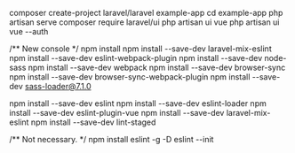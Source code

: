composer create-project laravel/laravel example-app
cd example-app
php artisan serve
composer require laravel/ui
php artisan ui vue
php artisan ui vue --auth

/** New console */
npm install
npm install --save-dev laravel-mix-eslint
npm install --save-dev eslint-webpack-plugin
npm install --save-dev node-sass
npm install --save-dev webpack
npm install --save-dev browser-sync
npm install --save-dev browser-sync-webpack-plugin
npm install --save-dev sass-loader@7.1.0

npm install --save-dev eslint
npm install --save-dev eslint-loader
npm install --save-dev eslint-plugin-vue
npm install --save-dev laravel-mix-eslint
npm install --save-dev lint-staged

/** Not necessary. */
npm install eslint -g -D
eslint --init
